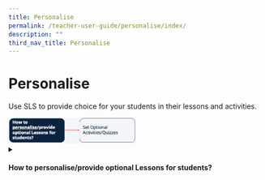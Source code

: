 ```yaml
---
title: Personalise
permalink: /teacher-user-guide/personalise/index/
description: ""
third_nav_title: Personalise
---
```

<h1>Personalise</h1>
<p>Use SLS to provide choice for your students in their lessons and activities.</p>
<img style="width: 50%;" src="/images/2Teacher/Flow-Personalise.png">

<details>
<summary><h4>How to personalise/provide optional Lessons for students?</h4></summary>
<ul>
<li><a target="_blank" href="/teacher-user-guide/personalise/set-optional-activities-and-quizzes/">Set Optional Activities &amp; Quizzes</a></li>
</ul>
</details>